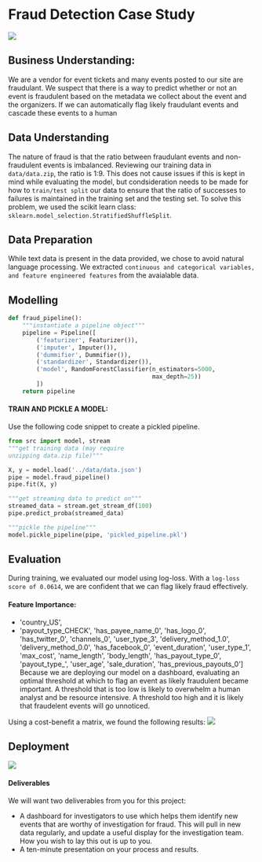 # Fraud Detection Case Study

<img src='images/crisp_dm.png'/>

## Business Understanding:
We are a vendor for event tickets and many events posted to our site are fraudulant. We suspect that there is a way to predict whether or not an event is fraudulent based on the metadata we collect about the event and the organizers. If we can automatically flag likely fraudulant events and cascade these events to a human

## Data Understanding
The nature of fraud is that the ratio between fraudulant events and non-fraudulent events is imbalanced. Reviewing our training data in `data/data.zip`, the ratio is 1:9. This does not cause issues if this is kept in mind while evaluating the model, but condsideration needs to be made for how to `train/test split` our data to ensure that the ratio of successes to failures is maintained in the training set and the testing set. To solve this problem, we used the scikit learn class: `sklearn.model_selection.StratifiedShuffleSplit`.

## Data Preparation
While text data is present in the data provided, we chose to avoid natural language processing. We extracted `continuous and categorical variables, and feature engineered features` from the avaialable data.

## Modelling

```python
def fraud_pipeline():
    """instantiate a pipeline object"""
    pipeline = Pipeline([
        ('featurizer', Featurizer()),
        ('imputer', Imputer()),
        ('dummifier', Dummifier()),
        ('standardizer', Standardizer()),
        ('model', RandomForestClassifier(n_estimators=5000, 
                                         max_depth=25))
        ])
    return pipeline
```

#### TRAIN AND PICKLE A MODEL:

Use the following code snippet to create a pickled pipeline.
```python
from src import model, stream
"""get training data (may require 
unzipping data.zip file)"""

X, y = model.load('../data/data.json')
pipe = model.fraud_pipeline()
pipe.fit(X, y)

"""get streaming data to predict on"""
streamed_data = stream.get_stream_df(100)
pipe.predict_proba(streamed_data)

"""pickle the pipeline"""
model.pickle_pipeline(pipe, 'pickled_pipeline.pkl')
```


## Evaluation
During training, we evaluated our model using log-loss. With a `log-loss score of 0.0614`, we are confident that we can flag likely fraud effectively.

#### Feature Importance:

- 'country_US',
- 'payout_type_CHECK',
'has_payee_name_0',
'has_logo_0',
'has_twitter_0',
'channels_0',
'user_type_3',
'delivery_method_1.0',
'delivery_method_0.0',
'has_facebook_0',
'event_duration',
'user_type_1',
'max_cost',
'name_length',
'body_length',
'has_payout_type_0',
'payout_type_',
'user_age',
'sale_duration',
'has_previous_payouts_0']
Because we are deploying our model on a dashboard, evaluating an optimal threshold at which to flag an event as likely fraudulent became important. A threshold that is too low is likely to overwhelm a human analyst and be resource intensive. A threshold too high and it is likely that fraudelent events will go unnoticed. 

Using a cost-benefit a matrix, we found the following results:
<img src='images/cost_benefit2.png'/>


## Deployment
<img src='images/web_app.png'/>

#### Deliverables

We will want two deliverables from you for this project:

* A dashboard for investigators to use which helps them identify new events that are worthy of investigation for fraud.  This will pull in new data regularly, and update a useful display for the investigation team.  How you wish to lay this out is up to you.
* A ten-minute presentation on your process and results. 





